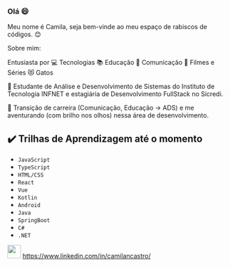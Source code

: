 ### Olá 😄

Meu nome é Camila, seja bem-vinde ao meu espaço de rabiscos de códigos. :blush:

Sobre mim:

Entusiasta por
:computer: Tecnologias
:books: Educação
:newspaper: Comunicação
:vhs: Filmes e Séries
:heart_eyes_cat: Gatos 


:small_blue_diamond: Estudante de Análise e Desenvolvimento de Sistemas do Instituto de Tecnologia INFNET e estagiária de Desenvolvimento FullStack no Sicredi.

:small_blue_diamond: Transição de carreira (Comunicação, Educação -> ADS) e me aventurando (com brilho nos olhos) nessa área de desenvolvimento.

## ✔️ Trilhas de Aprendizagem até o momento

- ``JavaScript``
- ``TypeScript``
- ``HTML/CSS``
- ``React``
- ``Vue``
- ``Kotlin``
- ``Android``
- ``Java``
- ``SpringBoot``
- ``C#``
- ``.NET``



<img src="https://cdn.jsdelivr.net/gh/devicons/devicon/icons/linkedin/linkedin-original.svg" width="30" height="30" /> https://www.linkedin.com/in/camilancastro/


         
          
